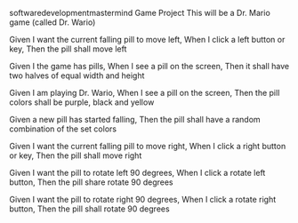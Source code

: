 
softwaredevelopmentmastermind Game Project
This will be a Dr. Mario game (called Dr. Wario)

Given I want the current falling pill to move left, When I click a left button or key, Then the pill shall move left

Given I the game has pills, When I see a pill on the screen, Then it shall have two halves of equal width and height

Given I am playing Dr. Wario, When I see a pill on the screen, Then the pill colors shall be purple, black and yellow

Given a new pill has started falling, Then the pill shall have a random combination of the set colors

Given I want the current falling pill to move right, When I click a right button or key, Then the pill shall move right

Given I want the pill to rotate left 90 degrees, When I click a rotate left button, Then the pill share rotate 90 degrees

Given I want the pill to rotate right 90 degrees, When I click a rotate right button, Then the pill shall rotate 90 degrees


